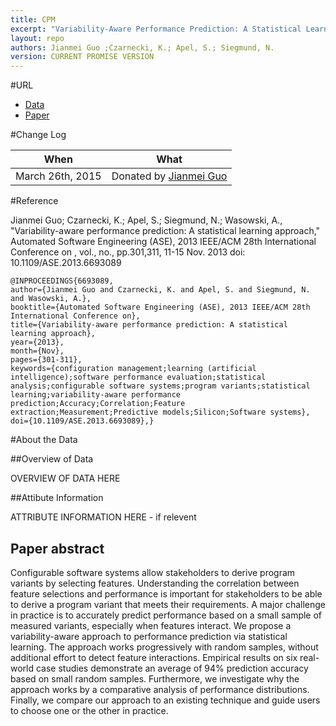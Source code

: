 ```yaml
---
title: CPM
excerpt: "Variability-Aware Performance Prediction: A Statistical Learning Approach"
layout: repo
authors: Jianmei Guo ;Czarnecki, K.; Apel, S.; Siegmund, N.
version: CURRENT PROMISE VERSION
---
```


#URL

* [Data](https://terapromise.csc.ncsu.edu:8443/!/#repo/view/head/performance-prediction/CPM)
* [Paper](http://www.infosun.fim.uni-passau.de/publications/docs/GCA+12.pdf)

#Change Log

When | What
---- | ----
March 26th, 2015| Donated by [Jianmei Guo](/repo/people)

#Reference

Jianmei Guo; Czarnecki, K.; Apel, S.; Siegmund, N.; Wasowski, A., "Variability-aware performance prediction: A statistical learning approach," Automated Software Engineering (ASE), 2013 IEEE/ACM 28th International Conference on , vol., no., pp.301,311, 11-15 Nov. 2013
doi: 10.1109/ASE.2013.6693089

```
@INPROCEEDINGS{6693089, 
author={Jianmei Guo and Czarnecki, K. and Apel, S. and Siegmund, N. and Wasowski, A.}, 
booktitle={Automated Software Engineering (ASE), 2013 IEEE/ACM 28th International Conference on}, 
title={Variability-aware performance prediction: A statistical learning approach}, 
year={2013}, 
month={Nov}, 
pages={301-311}, 
keywords={configuration management;learning (artificial intelligence);software performance evaluation;statistical analysis;configurable software systems;program variants;statistical learning;variability-aware performance prediction;Accuracy;Correlation;Feature extraction;Measurement;Predictive models;Silicon;Software systems}, 
doi={10.1109/ASE.2013.6693089},}
```

#About the Data

##Overview of Data

OVERVIEW OF DATA HERE

##Attibute Information

ATTRIBUTE INFORMATION HERE - if relevent

## Paper abstract

Configurable software systems allow stakeholders to derive program variants by selecting features. Understanding the correlation between feature selections and performance is important for stakeholders to be able to derive a program variant that meets their requirements. A major challenge in practice is to accurately predict performance based on a small sample of measured variants, especially when features interact. We propose a variability-aware approach to performance prediction via statistical learning. The approach works progressively with random samples, without additional effort to detect feature interactions. Empirical results on six real-world case studies demonstrate an average of 94% prediction accuracy based on small random samples. Furthermore, we investigate why the approach works by a comparative analysis of performance distributions. Finally, we compare our approach to an existing technique and guide users to choose one or the other in practice.
